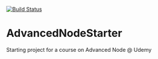 [![Build Status](https://travis-ci.org/alexan059/NodeCI.svg?branch=master)](https://travis-ci.org/alexan059/NodeCI)

# AdvancedNodeStarter
Starting project for a course on Advanced Node @ Udemy
